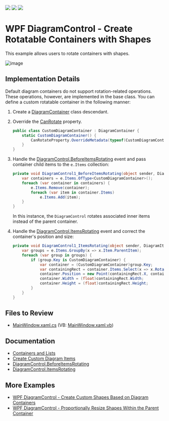 <!-- default badges list -->
![](https://img.shields.io/endpoint?url=https://codecentral.devexpress.com/api/v1/VersionRange/661660880/17.2.3%2B)
[![](https://img.shields.io/badge/Open_in_DevExpress_Support_Center-FF7200?style=flat-square&logo=DevExpress&logoColor=white)](https://supportcenter.devexpress.com/ticket/details/T1175899)
[![](https://img.shields.io/badge/📖_How_to_use_DevExpress_Examples-e9f6fc?style=flat-square)](https://docs.devexpress.com/GeneralInformation/403183)
<!-- default badges end -->

# WPF DiagramControl - Create Rotatable Containers with Shapes

This example allows users to rotate containers with shapes.

![image](https://github.com/DevExpress-Examples/wpf-diagram-create-rotatable-containers-with-shapes/assets/65009440/d35f9b7c-720e-4944-8f2c-388f578b9f3f)

## Implementation Details

Default diagram containers do not support rotation-related operations. These operations, however, are implemented in the base class. You can define a custom rotatable container in the following manner:

1. Create a [DiagramContainer](https://docs.devexpress.com/WPF/DevExpress.Xpf.Diagram.DiagramContainer) class descendant.
2. Override the [CanRotate](https://docs.devexpress.com/WPF/DevExpress.Xpf.Diagram.DiagramItem.CanRotate) property.

   ```csharp
   public class CustomDiagramContainer : DiagramContainer {
       static CustomDiagramContainer() {
           CanRotateProperty.OverrideMetadata(typeof(CustomDiagramContainer), new FrameworkPropertyMetadata(true, null, (d, v) => v));
       }
   }
   ```

3. Handle the [DiagramControl.BeforeItemsRotating](https://docs.devexpress.com/WPF/DevExpress.Xpf.Diagram.DiagramControl.BeforeItemsRotating) event and pass container child items to the `e.Items` collection:

   ```csharp
   private void DiagramControl1_BeforeItemsRotating(object sender, DiagramBeforeItemsRotatingEventArgs e) {
       var containers = e.Items.OfType<CustomDiagramContainer>();
       foreach (var container in containers) {
           e.Items.Remove(container);
           foreach (var item in container.Items)
               e.Items.Add(item);
       }
   }
   ```

   In this instance, the `DiagramControl` rotates associated inner items instead of the parent container.
   
4. Handle the [DiagramControl.ItemsRotating](https://docs.devexpress.com/WPF/DevExpress.Xpf.Diagram.DiagramControl.ItemsRotating) event and correct the container's position and size:

   ```csharp
   private void DiagramControl1_ItemsRotating(object sender, DiagramItemsRotatingEventArgs e) {
       var groups = e.Items.GroupBy(x => x.Item.ParentItem);
       foreach (var group in groups) {
           if (group.Key is CustomDiagramContainer) {
               var container = (CustomDiagramContainer)group.Key;
               var containingRect = container.Items.Select(x => x.RotatedDiagramBounds().BoundedRect()).Aggregate(Rect.Empty, Rect.Union);
               container.Position = new Point(containingRect.X, containingRect.Y);
               container.Width = (float)containingRect.Width;
               container.Height = (float)containingRect.Height;
           }
       }
   }
   ``` 

## Files to Review

- [MainWindow.xaml.cs](./CS/WpfApp13/MainWindow.xaml.cs) (VB: [MainWindow.xaml.vb](./VB/WpfApp13/MainWindow.xaml.vb))

## Documentation

- [Containers and Lists](https://docs.devexpress.com/WPF/117205/controls-and-libraries/diagram-control/diagram-items/containers)
- [Create Custom Diagram Items](https://docs.devexpress.com/WPF/404589/controls-and-libraries/diagram-control/diagram-items/create-custom-diagram-items)
- [DiagramControl.BeforeItemsRotating](https://docs.devexpress.com/WPF/DevExpress.Xpf.Diagram.DiagramControl.BeforeItemsRotating)
- [DiagramControl.ItemsRotating](https://docs.devexpress.com/WPF/DevExpress.Xpf.Diagram.DiagramControl.ItemsRotating)

## More Examples

- [WPF DiagramControl - Create Custom Shapes Based on Diagram Containers](https://github.com/DevExpress-Examples/wpf-diagram-create-custom-shapes-based-on-diagram-containers)
- [WPF DiagramControl - Proportionally Resize Shapes Within the Parent Container](https://github.com/DevExpress-Examples/wpf-diagram-proportionally-resize-shapes-within-container)
